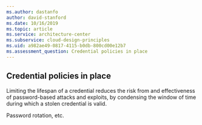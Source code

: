 ```yaml
---
ms.author: dastanfo
author: david-stanford
ms.date: 10/16/2019
ms.topic: article
ms.service: architecture-center
ms.subservice: cloud-design-principles
ms.uid: a982ae49-0817-4115-b0db-800cd00e12b7
ms.assessment_question: Credential policies in place
---
```

## Credential policies in place

Limiting the lifespan of a credential reduces the risk from and effectiveness of password-based attacks and exploits, by condensing the window of time during which a stolen credential is valid.

Password rotation, etc.

